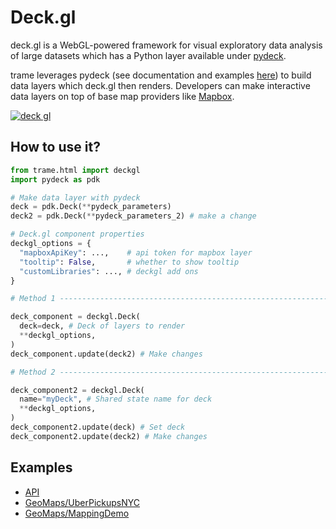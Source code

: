 # Deck.gl

deck.gl is a WebGL-powered framework for visual exploratory data analysis of large datasets which has a Python layer available under [pydeck](https://pydeck.gl/).

trame leverages pydeck (see documentation and examples [here](https://deckgl.readthedocs.io/en/latest/)) to build data layers which deck.gl then renders. Developers can make interactive data layers on top of base map providers like [Mapbox](https://github.com/Kitware/trame/blob/3cec4490d9a550d61e44dc1a4c1b059c66a2ce54/examples/v1/PlainPython/GeoMaps/MappingDemo/app.py#L10).

[![deck gl](/trame/images/module-deckgl-pydeck.jpg)](https://deckgl.readthedocs.io/en/latest/)

## How to use it?

```python
from trame.html import deckgl
import pydeck as pdk

# Make data layer with pydeck
deck = pdk.Deck(**pydeck_parameters)
deck2 = pdk.Deck(**pydeck_parameters_2) # make a change

# Deck.gl component properties
deckgl_options = {
  "mapboxApiKey": ...,    # api token for mapbox layer
  "tooltip": False,       # whether to show tooltip
  "customLibraries": ..., # deckgl add ons
}

# Method 1 ----------------------------------------------------------------------

deck_component = deckgl.Deck(
  deck=deck, # Deck of layers to render
  **deckgl_options,
)
deck_component.update(deck2) # Make changes

# Method 2 ----------------------------------------------------------------------

deck_component2 = deckgl.Deck(
  name="myDeck", # Shared state name for deck
  **deckgl_options,
)
deck_component2.update(deck) # Set deck
deck_component2.update(deck2) # Make changes
```

## Examples

- [API](https://trame.readthedocs.io/en/latest/trame.html.deckgl.html)
- [GeoMaps/UberPickupsNYC](https://github.com/Kitware/trame/blob/master/examples/v1/PlainPython/GeoMaps/UberPickupsNYC)
- [GeoMaps/MappingDemo](https://github.com/Kitware/trame/blob/master/examples/v1/PlainPython/GeoMaps/MappingDemo)
